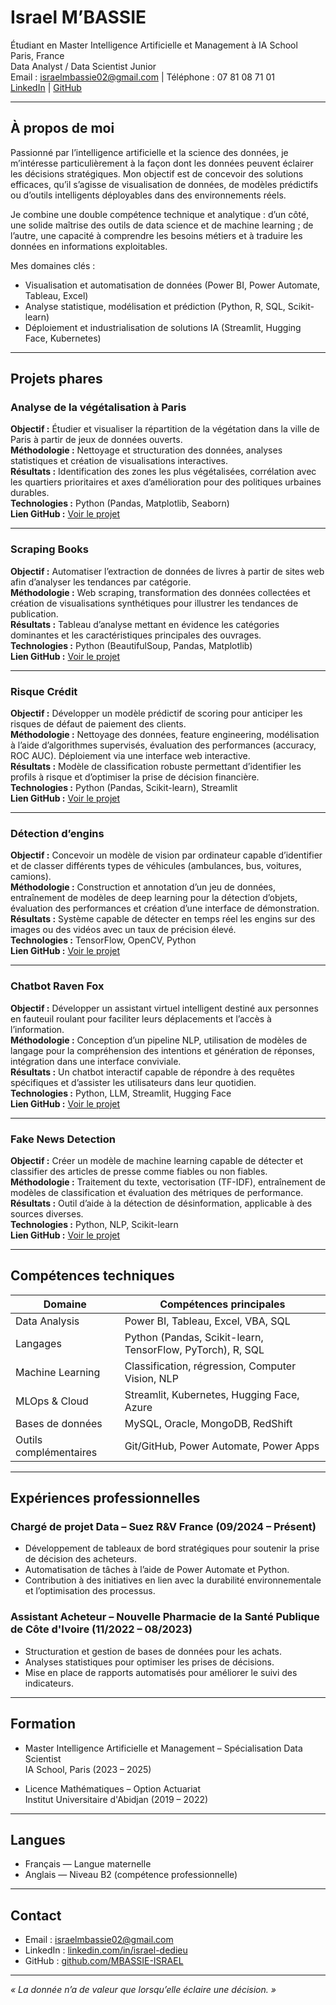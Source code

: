 # Israel M’BASSIE  

Étudiant en Master Intelligence Artificielle et Management à IA School  
Paris, France  
Data Analyst / Data Scientist Junior  
Email : israelmbassie02@gmail.com | Téléphone : 07 81 08 71 01  
[LinkedIn](https://www.linkedin.com/in/israel-dedieu/) | [GitHub](https://github.com/MBASSIE-ISRAEL)

---

## À propos de moi

Passionné par l’intelligence artificielle et la science des données, je m’intéresse particulièrement à la façon dont les données peuvent éclairer les décisions stratégiques. Mon objectif est de concevoir des solutions efficaces, qu’il s’agisse de visualisation de données, de modèles prédictifs ou d’outils intelligents déployables dans des environnements réels.

Je combine une double compétence technique et analytique : d’un côté, une solide maîtrise des outils de data science et de machine learning ; de l’autre, une capacité à comprendre les besoins métiers et à traduire les données en informations exploitables.

Mes domaines clés :
- Visualisation et automatisation de données (Power BI, Power Automate, Tableau, Excel)
- Analyse statistique, modélisation et prédiction (Python, R, SQL, Scikit-learn)
- Déploiement et industrialisation de solutions IA (Streamlit, Hugging Face, Kubernetes)

---

## Projets phares

### Analyse de la végétalisation à Paris
**Objectif :** Étudier et visualiser la répartition de la végétation dans la ville de Paris à partir de jeux de données ouverts.  
**Méthodologie :** Nettoyage et structuration des données, analyses statistiques et création de visualisations interactives.  
**Résultats :** Identification des zones les plus végétalisées, corrélation avec les quartiers prioritaires et axes d’amélioration pour des politiques urbaines durables.  
**Technologies :** Python (Pandas, Matplotlib, Seaborn)  
**Lien GitHub :** [Voir le projet](https://github.com/MBASSIE-ISRAEL)

---

### Scraping Books
**Objectif :** Automatiser l’extraction de données de livres à partir de sites web afin d’analyser les tendances par catégorie.  
**Méthodologie :** Web scraping, transformation des données collectées et création de visualisations synthétiques pour illustrer les tendances de publication.  
**Résultats :** Tableau d’analyse mettant en évidence les catégories dominantes et les caractéristiques principales des ouvrages.  
**Technologies :** Python (BeautifulSoup, Pandas, Matplotlib)  
**Lien GitHub :** [Voir le projet](https://github.com/MBASSIE-ISRAEL)

---

### Risque Crédit
**Objectif :** Développer un modèle prédictif de scoring pour anticiper les risques de défaut de paiement des clients.  
**Méthodologie :** Nettoyage des données, feature engineering, modélisation à l’aide d’algorithmes supervisés, évaluation des performances (accuracy, ROC AUC). Déploiement via une interface web interactive.  
**Résultats :** Modèle de classification robuste permettant d’identifier les profils à risque et d’optimiser la prise de décision financière.  
**Technologies :** Python (Pandas, Scikit-learn), Streamlit  
**Lien GitHub :** [Voir le projet](https://github.com/MBASSIE-ISRAEL)

---

### Détection d’engins
**Objectif :** Concevoir un modèle de vision par ordinateur capable d’identifier et de classer différents types de véhicules (ambulances, bus, voitures, camions).  
**Méthodologie :** Construction et annotation d’un jeu de données, entraînement de modèles de deep learning pour la détection d’objets, évaluation des performances et création d’une interface de démonstration.  
**Résultats :** Système capable de détecter en temps réel les engins sur des images ou des vidéos avec un taux de précision élevé.  
**Technologies :** TensorFlow, OpenCV, Python  
**Lien GitHub :** [Voir le projet](https://github.com/MBASSIE-ISRAEL)

---

### Chatbot Raven Fox
**Objectif :** Développer un assistant virtuel intelligent destiné aux personnes en fauteuil roulant pour faciliter leurs déplacements et l’accès à l’information.  
**Méthodologie :** Conception d’un pipeline NLP, utilisation de modèles de langage pour la compréhension des intentions et génération de réponses, intégration dans une interface conviviale.  
**Résultats :** Un chatbot interactif capable de répondre à des requêtes spécifiques et d’assister les utilisateurs dans leur quotidien.  
**Technologies :** Python, LLM, Streamlit, Hugging Face  
**Lien GitHub :** [Voir le projet](https://github.com/MBASSIE-ISRAEL)

---

### Fake News Detection
**Objectif :** Créer un modèle de machine learning capable de détecter et classifier des articles de presse comme fiables ou non fiables.  
**Méthodologie :** Traitement du texte, vectorisation (TF-IDF), entraînement de modèles de classification et évaluation des métriques de performance.  
**Résultats :** Outil d’aide à la détection de désinformation, applicable à des sources diverses.  
**Technologies :** Python, NLP, Scikit-learn  
**Lien GitHub :** [Voir le projet](https://github.com/MBASSIE-ISRAEL)

---

## Compétences techniques

| Domaine                    | Compétences principales |
|----------------------------|--------------------------|
| Data Analysis              | Power BI, Tableau, Excel, VBA, SQL |
| Langages                   | Python (Pandas, Scikit-learn, TensorFlow, PyTorch), R, SQL |
| Machine Learning           | Classification, régression, Computer Vision, NLP |
| MLOps & Cloud              | Streamlit, Kubernetes, Hugging Face, Azure |
| Bases de données           | MySQL, Oracle, MongoDB, RedShift |
| Outils complémentaires     | Git/GitHub, Power Automate, Power Apps |

---

## Expériences professionnelles

### Chargé de projet Data – Suez R&V France (09/2024 – Présent)
- Développement de tableaux de bord stratégiques pour soutenir la prise de décision des acheteurs.
- Automatisation de tâches à l’aide de Power Automate et Python.
- Contribution à des initiatives en lien avec la durabilité environnementale et l’optimisation des processus.

### Assistant Acheteur – Nouvelle Pharmacie de la Santé Publique de Côte d'Ivoire (11/2022 – 08/2023)
- Structuration et gestion de bases de données pour les achats.
- Analyses statistiques pour optimiser les prises de décisions.
- Mise en place de rapports automatisés pour améliorer le suivi des indicateurs.

---

## Formation

- Master Intelligence Artificielle et Management – Spécialisation Data Scientist  
  IA School, Paris (2023 – 2025)

- Licence Mathématiques – Option Actuariat  
  Institut Universitaire d'Abidjan (2019 – 2022)

---

## Langues

- Français — Langue maternelle  
- Anglais — Niveau B2 (compétence professionnelle)

---

## Contact

- Email : israelmbassie02@gmail.com  
- LinkedIn : [linkedin.com/in/israel-dedieu](https://www.linkedin.com/in/israel-dedieu/)  
- GitHub : [github.com/MBASSIE-ISRAEL](https://github.com/MBASSIE-ISRAEL)

---

*« La donnée n’a de valeur que lorsqu’elle éclaire une décision. »*
